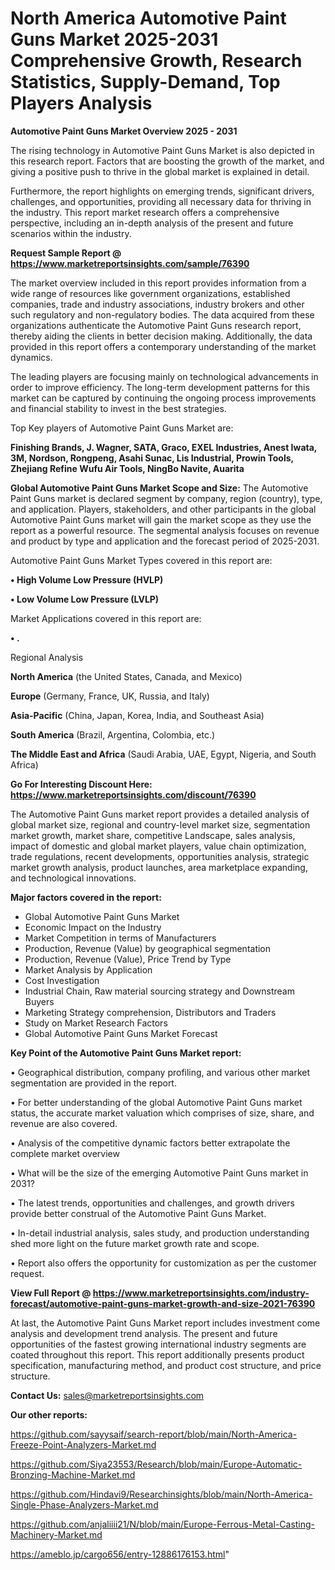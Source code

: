 # North America Automotive Paint Guns Market 2025-2031 Comprehensive Growth, Research Statistics, Supply-Demand,  Top Players Analysis

<Strong> Automotive Paint Guns Market Overview 2025 - 2031</strong>

The rising technology in Automotive Paint Guns Market is also depicted in this research report. Factors that are boosting the growth of the market, and giving a positive push to thrive in the global market is explained in detail.

Furthermore, the report highlights on emerging trends, significant drivers, challenges, and opportunities, providing all necessary data for thriving in the industry. This report market research offers a comprehensive perspective, including an in-depth analysis of the present and future scenarios within the industry.

<strong>Request Sample Report @ <a href=https://www.marketreportsinsights.com/sample/76390>https://www.marketreportsinsights.com/sample/76390</a></strong>

The market overview included in this report provides information from a wide range of resources like government organizations, established companies, trade and industry associations, industry brokers and other such regulatory and non-regulatory bodies. The data acquired from these organizations authenticate the Automotive Paint Guns research report, thereby aiding the clients in better decision making. Additionally, the data provided in this report offers a contemporary understanding of the market dynamics.

The leading players are focusing mainly on technological advancements in order to improve efficiency. The long-term development patterns for this market can be captured by continuing the ongoing process improvements and financial stability to invest in the best strategies.

Top Key players of Automotive Paint Guns Market are:

<strong>Finishing Brands, J. Wagner, SATA, Graco, EXEL Industries, Anest Iwata, 3M, Nordson, Rongpeng, Asahi Sunac, Lis Industrial, Prowin Tools, Zhejiang Refine Wufu Air Tools, NingBo Navite, Auarita</strong>

<strong><b>Global Automotive Paint Guns Market Scope and Size:</b></strong>
The Automotive Paint Guns market is declared segment by company, region (country), type, and application. Players, stakeholders, and other participants in the global Automotive Paint Guns market will gain the market scope as they use the report as a powerful resource. The segmental analysis focuses on revenue and product by type and application and the forecast period of 2025-2031.

Automotive Paint Guns Market Types covered in this report are:

<strong>• High Volume Low Pressure (HVLP)

• Low Volume Low Pressure (LVLP)</strong>

Market Applications covered in this report are:

<strong>• .</strong> 

Regional Analysis

<strong>North America</strong> (the United States, Canada, and Mexico)

<strong>Europe</strong> (Germany, France, UK, Russia, and Italy)

<strong>Asia-Pacific</strong> (China, Japan, Korea, India, and Southeast Asia)

<strong>South America</strong> (Brazil, Argentina, Colombia, etc.)

<strong>The Middle East and Africa</strong> (Saudi Arabia, UAE, Egypt, Nigeria, and South Africa)

<strong>Go For Interesting Discount Here: <a href=https://www.marketreportsinsights.com/discount/76390>https://www.marketreportsinsights.com/discount/76390</a></strong>

The Automotive Paint Guns market report provides a detailed analysis of global market size, regional and country-level market size, segmentation market growth, market share, competitive Landscape, sales analysis, impact of domestic and global market players, value chain optimization, trade regulations, recent developments, opportunities analysis, strategic market growth analysis, product launches, area marketplace expanding, and technological innovations.

<strong><b>Major factors covered in the report:</b></strong>
<ul>
  <li>Global Automotive Paint Guns Market </li>
  <li>Economic Impact on the Industry</li>
  <li>Market Competition in terms of Manufacturers</li>
  <li>Production, Revenue (Value) by geographical segmentation</li>
  <li>Production, Revenue (Value), Price Trend by Type</li>
  <li>Market Analysis by Application</li>
  <li>Cost Investigation</li>
  <li>Industrial Chain, Raw material sourcing strategy and Downstream Buyers</li>
  <li>Marketing Strategy comprehension, Distributors and Traders</li>
  <li>Study on Market Research Factors</li>
  <li>Global Automotive Paint Guns Market Forecast</li>
</ul>

<strong><b>Key Point of the Automotive Paint Guns Market report:</b></strong>

• Geographical distribution, company profiling, and various other market segmentation are provided in the report.

• For better understanding of the global Automotive Paint Guns market status, the accurate market valuation which comprises of size, share, and revenue are also covered.

• Analysis of the competitive dynamic factors better extrapolate the complete market overview

• What will be the size of the emerging Automotive Paint Guns market in 2031?

• The latest trends, opportunities and challenges, and growth drivers provide better construal of the Automotive Paint Guns Market.

• In-detail industrial analysis, sales study, and production understanding shed more light on the future market growth rate and scope.

• Report also offers the opportunity for customization as per the customer request.

<strong><b>View Full Report @ <a href=https://www.marketreportsinsights.com/industry-forecast/automotive-paint-guns-market-growth-and-size-2021-76390>https://www.marketreportsinsights.com/industry-forecast/automotive-paint-guns-market-growth-and-size-2021-76390</a></b></strong>


At last, the Automotive Paint Guns Market report includes investment come analysis and development trend analysis. The present and future opportunities of the fastest growing international industry segments are coated throughout this report. This report additionally presents product specification, manufacturing method, and product cost structure, and price structure.

<strong>Contact Us:</strong>
sales@marketreportsinsights.com

<strong>Our other reports:</strong>

<a href=https://github.com/sayysaif/search-report/blob/main/North-America-Freeze-Point-Analyzers-Market.md>https://github.com/sayysaif/search-report/blob/main/North-America-Freeze-Point-Analyzers-Market.md</a>

<a href=https://github.com/Siya23553/Research/blob/main/Europe-Automatic-Bronzing-Machine-Market.md>https://github.com/Siya23553/Research/blob/main/Europe-Automatic-Bronzing-Machine-Market.md</a>

<a href=https://github.com/Hindavi9/Researchinsights/blob/main/North-America-Single-Phase-Analyzers-Market.md>https://github.com/Hindavi9/Researchinsights/blob/main/North-America-Single-Phase-Analyzers-Market.md</a>

<a href=https://github.com/anjaliiii21/N/blob/main/Europe-Ferrous-Metal-Casting-Machinery-Market.md>https://github.com/anjaliiii21/N/blob/main/Europe-Ferrous-Metal-Casting-Machinery-Market.md</a>

<a href=https://ameblo.jp/cargo656/entry-12886176153.html>https://ameblo.jp/cargo656/entry-12886176153.html</a>"
